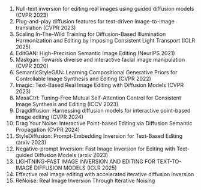 <ol>
<li>Null-text inversion for editing real images using guided diffusion models (CVPR 2023)
<li>Plug-and-play diffusion features for text-driven image-to-image translation (CVPR 2023)
<li>Scaling In-The-Wild Training for Diffusion-Based Illumination Harmonization and Editing by Imposing Consistent Light Transport (ICLR 2025)
<li>EditGAN: High-Precision Semantic Image Editing (NeurIPS 2021)
<li>Maskgan: Towards diverse and interactive facial image manipulation (CVPR 2020)
<li>SemanticStyleGAN: Learning Compositional Generative Priors for Controllable Image Synthesis and Editing (CVPR 2022)
<li>Imagic: Text-Based Real Image Editing with Diffusion Models (CVPR 2023)
<li>MasaCtrl: Tuning-Free Mutual Self-Attention Control for Consistent Image Synthesis and Editing (ICCV 2023)
<li>Dragdiffusion: Harnessing diffusion models for interactive point-based image editing (CVPR 2024)
<li>Drag Your Noise: Interactive Point-based Editing via Diffusion Semantic Propagation (CVPR 2024)
<li>StyleDiffusion: Prompt-Embedding Inversion for Text-Based Editing (arxiv 2023)
<li>Negative-prompt Inversion: Fast Image Inversion for Editing with Text-guided Diffusion Models (arxiv 2023)
<li>LIGHTNING-FAST IMAGE INVERSION AND EDITING FOR TEXT-TO-IMAGE DIFFUSION MODELS (ICLR 2025)
<li>Effective real image editing with accelerated iterative diffusion inversion
<li>ReNoise: Real Image Inversion Through Iterative Noising
</ol>
